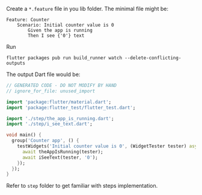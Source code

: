 Create a `*.feature` file in you lib folder. The minimal file might be:
```
Feature: Counter
    Scenario: Initial counter value is 0
        Given the app is running
        Then I see {'0'} text
```

Run
```
flutter packages pub run build_runner watch --delete-conflicting-outputs
```

The output Dart file would be:

```dart
// GENERATED CODE - DO NOT MODIFY BY HAND
// ignore_for_file: unused_import

import 'package:flutter/material.dart';
import 'package:flutter_test/flutter_test.dart';

import './step/the_app_is_running.dart';
import './step/i_see_text.dart';

void main() {
  group('Counter app', () {
    testWidgets('Initial counter value is 0', (WidgetTester tester) async {
      await theAppIsRunning(tester);
      await iSeeText(tester, '0');
    });
  });
}
```

Refer to `step` folder to get familiar with steps implementation.
